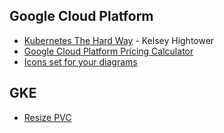 ## Google Cloud Platform

- [Kubernetes The Hard Way](https://github.com/kelseyhightower/kubernetes-the-hard-way) - Kelsey Hightower
- [Google Cloud Platform Pricing Calculator](https://cloud.google.com/products/calculator/)
- [Icons set for your diagrams](https://cloud.google.com/icons/)
## GKE

- [Resize PVC](https://kubernetes.io/blog/2018/07/12/resizing-persistent-volumes-using-kubernetes/)

